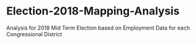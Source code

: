 # Election-2018-Mapping-Analysis
Analysis for 2018 Mid Term Election based on Employment Data for each Congressional District

